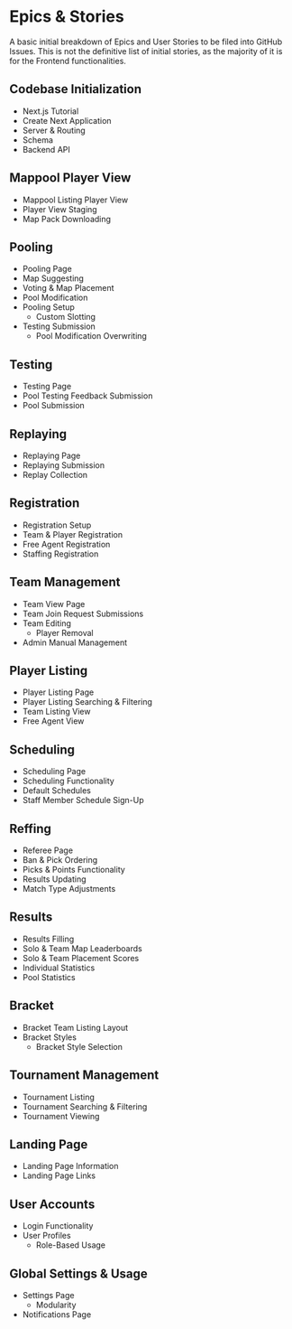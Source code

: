 # Epics & Stories

A basic initial breakdown of Epics and User Stories to be filed into GitHub Issues. This is not the definitive list of initial stories, as the majority of it is for the Frontend functionalities.

## Codebase Initialization
- Next.js Tutorial
- Create Next Application
- Server & Routing
- Schema
- Backend API

## Mappool Player View
- Mappool Listing Player View
- Player View Staging
- Map Pack Downloading

## Pooling
- Pooling Page
- Map Suggesting
- Voting & Map Placement
- Pool Modification
- Pooling Setup
  - Custom Slotting
- Testing Submission
  - Pool Modification Overwriting

## Testing
- Testing Page
- Pool Testing Feedback Submission
- Pool Submission

## Replaying
- Replaying Page
- Replaying Submission
- Replay Collection

## Registration
- Registration Setup
- Team & Player Registration
- Free Agent Registration
- Staffing Registration

## Team Management
- Team View Page
- Team Join Request Submissions
- Team Editing
  - Player Removal
- Admin Manual Management

## Player Listing
- Player Listing Page
- Player Listing Searching & Filtering
- Team Listing View
- Free Agent View

## Scheduling
- Scheduling Page
- Scheduling Functionality
- Default Schedules
- Staff Member Schedule Sign-Up

## Reffing
- Referee Page
- Ban & Pick Ordering
- Picks & Points Functionality
- Results Updating
- Match Type Adjustments

## Results
- Results Filling
- Solo & Team Map Leaderboards
- Solo & Team Placement Scores
- Individual Statistics
- Pool Statistics

## Bracket
- Bracket Team Listing Layout
- Bracket Styles
  - Bracket Style Selection

## Tournament Management
- Tournament Listing
- Tournament Searching & Filtering
- Tournament Viewing

## Landing Page
- Landing Page Information
- Landing Page Links

## User Accounts
- Login Functionality
- User Profiles
  - Role-Based Usage

## Global Settings & Usage
- Settings Page
  - Modularity
- Notifications Page